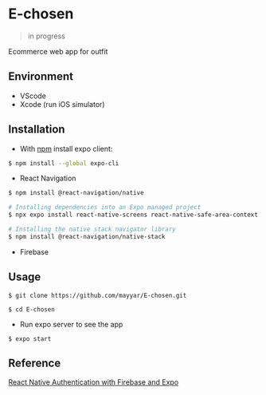 # E-chosen

> in progress

Ecommerce web app for outfit

## Environment

- VScode
- Xcode (run iOS simulator)

## Installation

- With [npm](https://npmjs.org/) install expo client:

```bash
$ npm install --global expo-cli
```

- React Navigation

```bash
$ npm install @react-navigation/native

# Installing dependencies into an Expo managed project
$ npx expo install react-native-screens react-native-safe-area-context

# Installing the native stack navigator library​
$ npm install @react-navigation/native-stack
```

- Firebase

## Usage

```shell
$ git clone https://github.com/mayyar/E-chosen.git

$ cd E-chosen
```

- Run expo server to see the app

```shell
$ expo start
```

## Reference

[React Native Authentication with Firebase and Expo](https://youtu.be/ql4J6SpLXZA)

